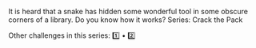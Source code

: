 It is heard that a snake has hidden some wonderful tool in some obscure corners of a library. Do you know how it works?
Series: Crack the Pack

Other challenges in this series: 1️⃣ • 2️⃣
